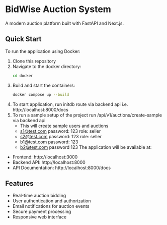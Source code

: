 # BidWise Auction System

A modern auction platform built with FastAPI and Next.js.

## Quick Start

To run the application using Docker:

1. Clone this repository
2. Navigate to the docker directory:
   ```bash
   cd docker
   ```
3. Build and start the containers:
   ```bash
   docker compose up --build
   ```
4. To start application, run initdb route via backend api i.e. http://localhost:8000/docs
5. To run a sample setup of the project run /api/v1/auctions/create-sample via backend api
   - This will create sample users and auctions
   - s1@test.com password: 123 role: seller
   - s2@test.com password: 123 role: seller
   - b1@test.com password: 123
   - b2@test.com password 123
The application will be available at:
- Frontend: http://localhost:3000
- Backend API: http://localhost:8000
- API Documentation: http://localhost:8000/docs

## Features

- Real-time auction bidding
- User authentication and authorization
- Email notifications for auction events
- Secure payment processing
- Responsive web interface


